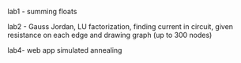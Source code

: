 lab1 - summing floats

lab2 - Gauss Jordan, LU factorization, finding current in circuit, given resistance on each edge and drawing graph (up to 300 nodes)

lab4-  web app simulated annealing
